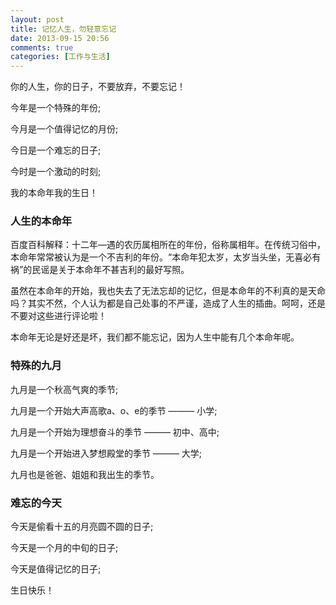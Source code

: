 ```yaml
---
layout: post
title: 记忆人生，勿轻意忘记
date: 2013-09-15 20:56
comments: true
categories: [工作与生活]
---
```


你的人生，你的日子，不要放弃，不要忘记！

今年是一个特殊的年份;

今月是一个值得记忆的月份;

今日是一个难忘的日子;

今时是一个激动的时刻;

我的本命年我的生日！

### 人生的本命年

百度百科解释：十二年—遇的农历属相所在的年份，俗称属相年。在传统习俗中，本命年常常被认为是一个不吉利的年份。“本命年犯太岁，太岁当头坐，无喜必有祸”的民谣是关于本命年不甚吉利的最好写照。

虽然在本命年的开始，我也失去了无法忘却的记忆，但是本命年的不利真的是天命吗？其实不然，个人认为都是自己处事的不严谨，造成了人生的插曲。呵呵，还是不要对这些进行评论啦！

本命年无论是好还是坏，我们都不能忘记，因为人生中能有几个本命年呢。

### 特殊的九月

九月是一个秋高气爽的季节;

九月是一个开始大声高歌a、o、e的季节 ——— 小学;

九月是一个开始为理想奋斗的季节 ——— 初中、高中;

九月是一个开始进入梦想殿堂的季节 ——— 大学;

九月也是爸爸、姐姐和我出生的季节。

### 难忘的今天

今天是偷看十五的月亮圆不圆的日子;

今天是一个月的中旬的日子;

今天是值得记忆的日子;

生日快乐！
